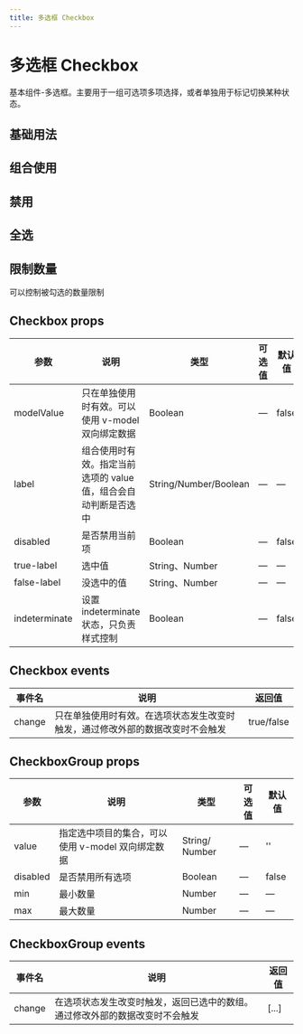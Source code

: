 ```yaml
---
title: 多选框 Checkbox
---
```


<b-back-top></b-back-top>

# 多选框 Checkbox

基本组件-多选框。主要用于一组可选项多项选择，或者单独用于标记切换某种状态。

## 基础用法

<preview path="./demo/Checkbox/Basic.vue"></preview>

## 组合使用

<preview path="./demo/Checkbox/Group.vue"></preview>

## 禁用

<preview path="./demo/Checkbox/Disabled.vue"></preview>

## 全选

<preview path="./demo/Checkbox/All.vue"></preview>

## 限制数量

可以控制被勾选的数量限制

<preview path="./demo/Checkbox/Limit.vue"></preview>

## Checkbox props

| 参数          | 说明                                                            | 类型                  | 可选值 | 默认值 |
| ------------- | --------------------------------------------------------------- | --------------------- | ------ | ------ |
| modelValue    | 只在单独使用时有效。可以使用 v-model 双向绑定数据               | Boolean               | —      | false  |
| label         | 组合使用时有效。指定当前选项的 value 值，组合会自动判断是否选中 | String/Number/Boolean | —      | —      |
| disabled      | 是否禁用当前项                                                  | Boolean               | —      | false  |
| true-label    | 选中值                                                          | String、Number        | —      | —      |
| false-label   | 没选中的值                                                      | String、Number        | —      | —      |
| indeterminate | 设置 indeterminate 状态，只负责样式控制                         | Boolean               | —      | false  |

## Checkbox events

| 事件名 | 说明                                                                           | 返回值     |
| ------ | ------------------------------------------------------------------------------ | ---------- |
| change | 只在单独使用时有效。在选项状态发生改变时触发，通过修改外部的数据改变时不会触发 | true/false |

## CheckboxGroup props

| 参数     | 说明                                              | 类型           | 可选值 | 默认值 |
| -------- | ------------------------------------------------- | -------------- | ------ | ------ |
| value    | 指定选中项目的集合，可以使用 v-model 双向绑定数据 | String/ Number | —      | ''     |
| disabled | 是否禁用所有选项                                  | Boolean        | —      | false  |
| min      | 最小数量                                          | Number         | —      | —      |
| max      | 最大数量                                          | Number         | —      | —      |

## CheckboxGroup events

| 事件名 | 说明                                                                         | 返回值 |
| ------ | ---------------------------------------------------------------------------- | ------ |
| change | 在选项状态发生改变时触发，返回已选中的数组。通过修改外部的数据改变时不会触发 | [...]  |
